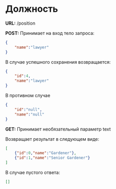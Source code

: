 # Должность


**URL:** /position

**POST:**
Принимает на вход тело запроса:
```json
{
	"name":"lawyer"
}
```

В случае успешного сохранения возвращается:
```json
{
	"id":4,
	"name":"lawyer"
}
```

В противном случае 
```json
{
	"id":"null",
	"name":"null"
}
```

**GET:**
Принимает необязательный параметр text

Возвращает результат в следующем виде:
```json
[
	{"id":0,"name":"Gardener"},
	{"id":1,"name":"Senior Gardener"}
]
```

В случае пустого ответа:
```json
[]
```

